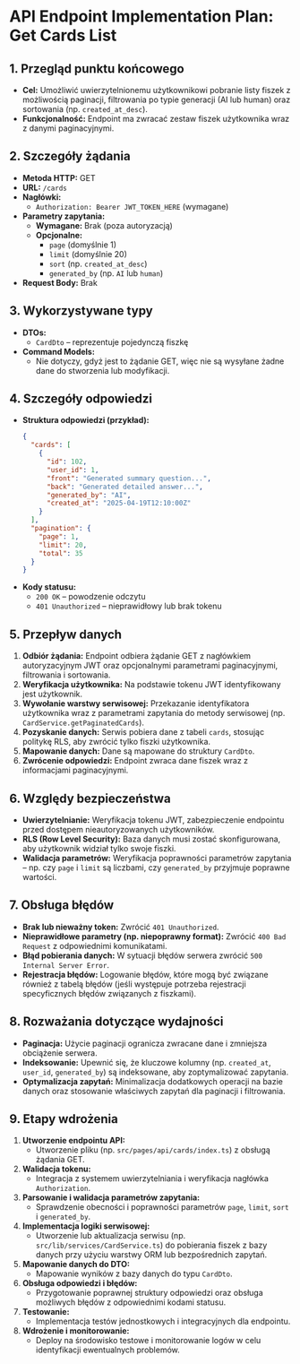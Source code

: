 # API Endpoint Implementation Plan: Get Cards List

## 1. Przegląd punktu końcowego
- **Cel:** Umożliwić uwierzytelnionemu użytkownikowi pobranie listy fiszek z możliwością paginacji, filtrowania po typie generacji (AI lub human) oraz sortowania (np. `created_at_desc`).
- **Funkcjonalność:** Endpoint ma zwracać zestaw fiszek użytkownika wraz z danymi paginacyjnymi.

## 2. Szczegóły żądania
- **Metoda HTTP:** GET
- **URL:** `/cards`
- **Nagłówki:** 
  - `Authorization: Bearer JWT_TOKEN_HERE` (wymagane)
- **Parametry zapytania:**
  - **Wymagane:** Brak (poza autoryzacją)
  - **Opcjonalne:**
    - `page` (domyślnie 1)
    - `limit` (domyślnie 20)
    - `sort` (np. `created_at_desc`)
    - `generated_by` (np. `AI` lub `human`)
- **Request Body:** Brak

## 3. Wykorzystywane typy
- **DTOs:**
  - `CardDto` – reprezentuje pojedynczą fiszkę
- **Command Models:** 
  - Nie dotyczy, gdyż jest to żądanie GET, więc nie są wysyłane żadne dane do stworzenia lub modyfikacji.

## 4. Szczegóły odpowiedzi
- **Struktura odpowiedzi (przykład):**
  ```json
  {
    "cards": [
      {
        "id": 102,
        "user_id": 1,
        "front": "Generated summary question...",
        "back": "Generated detailed answer...",
        "generated_by": "AI",
        "created_at": "2025-04-19T12:10:00Z"
      }
    ],
    "pagination": {
      "page": 1,
      "limit": 20,
      "total": 35
    }
  }
  ```
- **Kody statusu:**
  - `200 OK` – powodzenie odczytu
  - `401 Unauthorized` – nieprawidłowy lub brak tokenu

## 5. Przepływ danych
1. **Odbiór żądania:** Endpoint odbiera żądanie GET z nagłówkiem autoryzacyjnym JWT oraz opcjonalnymi parametrami paginacyjnymi, filtrowania i sortowania.
2. **Weryfikacja użytkownika:** Na podstawie tokenu JWT identyfikowany jest użytkownik.
3. **Wywołanie warstwy serwisowej:** Przekazanie identyfikatora użytkownika wraz z parametrami zapytania do metody serwisowej (np. `CardService.getPaginatedCards`).
4. **Pozyskanie danych:** Serwis pobiera dane z tabeli `cards`, stosując politykę RLS, aby zwrócić tylko fiszki użytkownika.
5. **Mapowanie danych:** Dane są mapowane do struktury `CardDto`.
6. **Zwrócenie odpowiedzi:** Endpoint zwraca dane fiszek wraz z informacjami paginacyjnymi.

## 6. Względy bezpieczeństwa
- **Uwierzytelnianie:** Weryfikacja tokenu JWT, zabezpieczenie endpointu przed dostępem nieautoryzowanych użytkowników.
- **RLS (Row Level Security):** Baza danych musi zostać skonfigurowana, aby użytkownik widział tylko swoje fiszki.
- **Walidacja parametrów:** Weryfikacja poprawności parametrów zapytania – np. czy `page` i `limit` są liczbami, czy `generated_by` przyjmuje poprawne wartości.

## 7. Obsługa błędów
- **Brak lub nieważny token:** Zwrócić `401 Unauthorized`.
- **Nieprawidłowe parametry (np. niepoprawny format):** Zwrócić `400 Bad Request` z odpowiednimi komunikatami.
- **Błąd pobierania danych:** W sytuacji błędów serwera zwrócić `500 Internal Server Error`.
- **Rejestracja błędów:** Logowanie błędów, które mogą być związane również z tabelą błędów (jeśli występuje potrzeba rejestracji specyficznych błędów związanych z fiszkami).

## 8. Rozważania dotyczące wydajności
- **Paginacja:** Użycie paginacji ogranicza zwracane dane i zmniejsza obciążenie serwera.
- **Indeksowanie:** Upewnić się, że kluczowe kolumny (np. `created_at`, `user_id`, `generated_by`) są indeksowane, aby zoptymalizować zapytania.
- **Optymalizacja zapytań:** Minimalizacja dodatkowych operacji na bazie danych oraz stosowanie właściwych zapytań dla paginacji i filtrowania.

## 9. Etapy wdrożenia
1. **Utworzenie endpointu API:**
   - Utworzenie pliku (np. `src/pages/api/cards/index.ts`) z obsługą żądania GET.
2. **Walidacja tokenu:**
   - Integracja z systemem uwierzytelniania i weryfikacja nagłówka `Authorization`.
3. **Parsowanie i walidacja parametrów zapytania:**
   - Sprawdzenie obecności i poprawności parametrów `page`, `limit`, `sort` i `generated_by`.
4. **Implementacja logiki serwisowej:**
   - Utworzenie lub aktualizacja serwisu (np. `src/lib/services/CardService.ts`) do pobierania fiszek z bazy danych przy użyciu warstwy ORM lub bezpośrednich zapytań.
5. **Mapowanie danych do DTO:**
   - Mapowanie wyników z bazy danych do typu `CardDto`.
6. **Obsługa odpowiedzi i błędów:**
   - Przygotowanie poprawnej struktury odpowiedzi oraz obsługa możliwych błędów z odpowiednimi kodami statusu.
7. **Testowanie:**
   - Implementacja testów jednostkowych i integracyjnych dla endpointu.
8. **Wdrożenie i monitorowanie:**
   - Deploy na środowisko testowe i monitorowanie logów w celu identyfikacji ewentualnych problemów.
